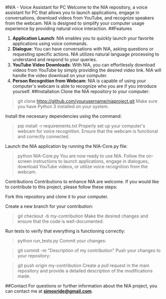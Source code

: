 #NIA - Voice Assistant for PC
Welcome to the NIA repository, a voice assistant for PC that allows you to launch applications, engage in conversations, download videos from YouTube, and recognize speakers from the webcam. NIA is designed to simplify your computer usage experience by providing natural voice interaction.
##Features
1. **Application Launch**: NIA enables you to quickly launch your favorite applications using voice commands.
2. **Dialogue**: You can have conversations with NIA, asking questions or requesting specific actions. NIA utilizes natural language processing to understand and respond to your queries.
3. **YouTube Video Downloads**: With NIA, you can effortlessly download videos from YouTube by simply providing the desired video link. NIA will handle the video download on your computer.
4. **Person Recognition from Webcam**: NIA is capable of using your computer's webcam is able to recognize who you are if you introduce yourself. 
##Installation
Clone the NIA repository to your computer:
>git clone https://github.com/yourusername/niaproject.git
>Make sure you have Python 3 installed on your system.

Install the necessary dependencies using the command:
>pip install -r requirements.txt
Properly set up your computer's webcam for voice recognition. Ensure that the webcam is functional and correctly connected.

Launch the NIA application by running the NIA-Core.py file:
>python NIA-Core.py
You are now ready to use NIA. Follow the on-screen instructions to launch applications, engage in dialogues, download YouTube videos, or utilize voice recognition from the webcam.

Contributions
Contributions to enhance NIA are welcome. If you would like to contribute to this project, please follow these steps:

Fork this repository and clone it to your computer.

Create a new branch for your contribution:

>git checkout -b my-contribution
Make the desired changes and ensure that the code is well-documented.

Run tests to verify that everything is functioning correctly:

>python run_tests.py
Commit your changes:

>git commit -m "Description of my contribution"
Push your changes to your repository:

>git push origin my-contribution
Create a pull request in the main repository and provide a detailed description of the modifications made.

##Contact
For questions or further information about the NIA project, you can contact me at **simoxride@gmail.com**.

